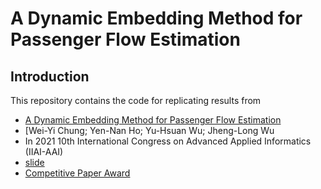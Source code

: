 # A Dynamic Embedding Method for Passenger Flow Estimation

## Introduction
This repository contains the code for replicating results from

* [A Dynamic Embedding Method for Passenger Flow Estimation](https://doi.org/10.1109/IIAI-AAI53430.2021.00070)
* [Wei-Yi Chung; Yen-Nan Ho; Yu-Hsuan Wu; Jheng-Long Wu
* In 2021 10th International Congress on Advanced Applied Informatics (IIAI-AAI)
* [slide](https://github.com/h30306/A-Dynamic-Embedding-Method-for-Passenger-Flow-Estimation/blob/main/Conference_Howard_20210706.pdf)
* [Competitive Paper Award](https://github.com/h30306/A-Dynamic-Embedding-Method-for-Passenger-Flow-Estimation/blob/main/Competitive%20Paper%20Award.pdf)
<br>

